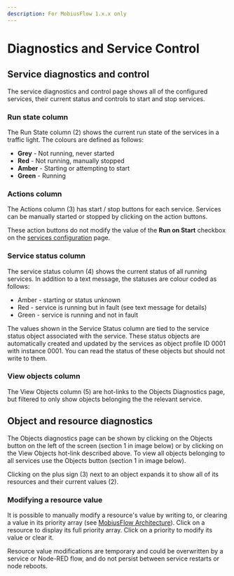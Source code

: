 ```yaml
---
description: For MobiusFlow 1.x.x only
---
```


# Diagnostics and Service Control

## Service diagnostics and control <a href="#nodediagnosticsandservicecontrol-servicediagnosticsandcontrol" id="nodediagnosticsandservicecontrol-servicediagnosticsandcontrol"></a>

The service diagnostics and control page shows all of the configured services, their current status and controls to start and stop services.

### Run state column <a href="#nodediagnosticsandservicecontrol-runstatecolumn" id="nodediagnosticsandservicecontrol-runstatecolumn"></a>

The Run State column (2) shows the current run state of the services in a traffic light. The colours are defined as follows:

* **Grey** - Not running, never started
* **Red** - Not running, manually stopped
* **Amber** - Starting or attempting to start
* **Green** - Running

### Actions column <a href="#nodediagnosticsandservicecontrol-actionscolumn" id="nodediagnosticsandservicecontrol-actionscolumn"></a>

The Actions column (3) has start / stop buttons for each service. Services can be manually started or stopped by clicking on the action buttons.

These action buttons do not modify the value of the **Run on Start** checkbox on the [services configuration](https://support.iaconnects.co.uk/hc/en-gb/articles/360025433491-Service-and-Object-Configuration) page.

### Service status column <a href="#nodediagnosticsandservicecontrol-servicestatuscolumn" id="nodediagnosticsandservicecontrol-servicestatuscolumn"></a>

The service status column (4) shows the current status of all running services. In addition to a text message, the statuses are colour coded as follows:

* Amber - starting or status unknown
* Red - service is running but in fault (see text message for details)
* Green - service is running and not in fault

The values shown in the Service Status column are tied to the service status object associated with the service. These status objects are automatically created and updated by the services as object profile ID 0001 with instance 0001. You can read the status of these objects but should not write to them.

### View objects column <a href="#nodediagnosticsandservicecontrol-viewobjectscolumn" id="nodediagnosticsandservicecontrol-viewobjectscolumn"></a>

The View Objects column (5) are hot-links to the Objects Diagnostics page, but filtered to only show objects belonging the the relevant service.

## Object and resource diagnostics <a href="#nodediagnosticsandservicecontrol-objectandresourcediagnostics" id="nodediagnosticsandservicecontrol-objectandresourcediagnostics"></a>

The Objects diagnostics page can be shown by clicking on the Objects button on the left of the screen (section 1 in image below) or by clicking on the View Objects hot-link described above. To view all objects belonging to all services use the Objects button (section 1 in image below).

Clicking on the plus sign (3) next to an object expands it to show all of its resources and their current values (2).

### Modifying a resource value <a href="#nodediagnosticsandservicecontrol-modifyingaresourcevalue" id="nodediagnosticsandservicecontrol-modifyingaresourcevalue"></a>

It is possible to manually modify a resource's value by writing to, or clearing a value in its priority array (see [MobiusFlow Architecture](../../technical-docs/mobiusflow-basics/mobiusflow-architecture.md)). Click on a resource to display its full priority array. Click on a priority to modify its value or clear it.

Resource value modifications are temporary and could be overwritten by a service or Node-RED flow, and do not persist between service restarts or node reboots.
